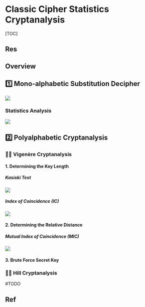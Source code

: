 # Classic Cipher Statistics Cryptanalysis

[TOC]



## Res


## Overview

## 1️⃣ Mono-alphabetic Substitution Decipher
![](../../../../../Assets/Pics/Screenshot%202023-03-22%20at%208.19.46%20PM.png)

### Statistics Analysis 

![](../../../../../Assets/Pics/Screenshot%202023-03-22%20at%203.46.37%20PM.png)



## 2️⃣ Polyalphabetic Cryptanalysis
### 🫵🏽 Vigenère Cryptanalysis
#### 1. Determining the Key Length
##### Kasiski Test
![](../../../../../Assets/Pics/Screenshot%202023-03-22%20at%203.55.41%20PM.png)

##### Index of Coincidence (IC)
![](../../../../../Assets/Pics/Screenshot%202023-03-22%20at%208.22.14%20PM.png)


#### 2. Determining the Relative Distance
##### Mutual Index of Coincidence (MIC)
![](../../../../../Assets/Pics/Screenshot%202023-03-22%20at%208.29.13%20PM.png)




#### 3. Brute Force Secret Key


### 🫵🏽 Hill Cryptanalysis
#TODO 




## Ref
[Multi-table Substitution Cipher]: https://ctf-wiki.mahaloz.re/crypto/classical/polyalphabetic/#playfair

[8. Polyalphabetic Cryptanalysis]: https://macs4200.org/chapters/08/polyalphabetic-cryptanalysis.html

[The Kasiski Test]: https://macs4200.org/chapters/08/3/kasiski-test.html

[卡方检验 （Chi-square test / Chi-square goodness-of-fit test)]: https://blog.csdn.net/zfcjhdq/article/details/83512680

[Mutual Index of Coincidence]: https://crypto.stackexchange.com/questions/70217/mutual-index-of-coincidence

[Testing Kasiski Test and Mutual Index of Coincidence on Vigenere Encryption on Vigenere Encryption?]: https://crypto.stackexchange.com/questions/40390/testing-kasiski-test-and-mutual-index-of-coincidence-on-vigenere-encryption-on-v

[密码学（二）：古典密码之维吉尼亚密码的破解]: https://blog.csdn.net/qq_42650988/article/details/104343051

[密码学原理-篇1：重合指数]: https://www.jianshu.com/p/3d2c73464a51

[关于重合指数的问题？ - 董乐的回答 - 知乎]: https://www.zhihu.com/question/29515338/answer/44640518

[多表古典密码统计分析]: https://blog.csdn.net/koalazb/article/details/68632564

